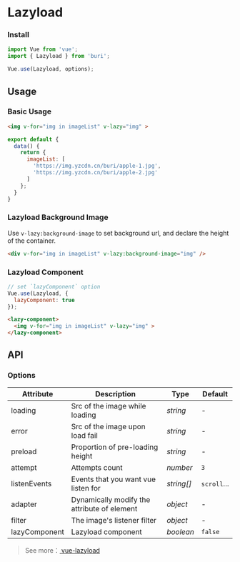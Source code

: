 # Lazyload

### Install

```js
import Vue from 'vue';
import { Lazyload } from 'buri';

Vue.use(Lazyload, options);
```

## Usage

### Basic Usage

```html
<img v-for="img in imageList" v-lazy="img" >
```

```javascript
export default {
  data() {
    return {
      imageList: [
        'https://img.yzcdn.cn/buri/apple-1.jpg',
        'https://img.yzcdn.cn/buri/apple-2.jpg'
      ]
    };
  }
}
```

### Lazyload Background Image

Use `v-lazy:background-image` to set background url, and declare the height of the container.

```html
<div v-for="img in imageList" v-lazy:background-image="img" />
```

### Lazyload Component

```js
// set `lazyComponent` option
Vue.use(Lazyload, {
  lazyComponent: true
});
```

```html
<lazy-component>
  <img v-for="img in imageList" v-lazy="img" >
</lazy-component>
```

## API

### Options

| Attribute | Description | Type | Default |
|------|------|------|------|
| loading | Src of the image while loading | *string* | - |
| error | Src of the image upon load fail | *string* | - |
| preload | Proportion of pre-loading height | *string* | - |
| attempt | Attempts count | *number* | `3` |
| listenEvents | Events that you want vue listen for | *string[]* | `scroll`... |
| adapter | Dynamically modify the attribute of element | *object* | - |
| filter | The image's listener filter | *object* | - |
| lazyComponent | Lazyload component | *boolean* | `false` |

> See more：[ vue-lazyload ](https://github.com/hilongjw/vue-lazyload)
